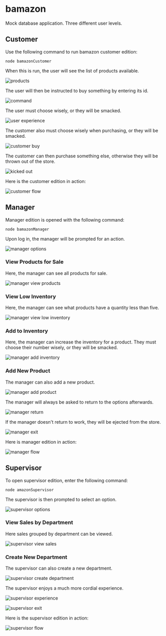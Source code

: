 # bamazon

Mock database application. Three different user levels.

## Customer

Use the following command to run bamazon customer edition:

    node bamazonCustomer

When this is run, the user will see the list of products available. 

![products](/images/products.PNG)

The user will then be instructed to buy something by entering its id.

![command](/images/command.PNG)

The user must choose wisely, or they will be smacked.

![user experience](/images/userExperience.PNG)

The customer also must choose wisely when purchasing, or they will be smacked.

![customer buy](/images/customerBuy.PNG)

The customer can then purchase something else, otherwise they will be thrown out of the store.

![kicked out](/images/kickedOut.PNG)

Here is the customer edition in action:

![customer flow](/images/flowCustomer.gif)

## Manager

Manager edition is opened with the following command:

    node bamazonManager

Upon log in, the manager will be prompted for an action.

![manager options](/images/managerOptions.PNG)

### View Products for Sale

Here, the manager can see all products for sale.

![manager view products](/images/managerViewProducts.PNG)

### View Low Inventory

Here, the manager can see what products have a quantity less than five.

![manager view low inventory](/images/managerViewLow.PNG)

### Add to Inventory

Here, the manager can increase the inventory for a product. They must choose their number wisely, or they will be smacked.

![manager add inventory](/images/managerAddInventory.PNG)

### Add New Product

The manager can also add a new product.

![manager add product](/images/managerAddProduct.PNG)

The manager will always be asked to return to the options afterwards.

![manager return](/images/managerReturn.PNG)

If the manager doesn't return to work, they will be ejected from the store.

![manager exit](/images/managerExit.PNG)

Here is manager edition in action:

![manager flow](/images/flowManager.gif)

## Supervisor

To open supervisor edition, enter the following command:

    node amazonSupervisor

The supervisor is then prompted to select an option.

![supervisor options](/images/supervisorOptions.PNG)

### View Sales by Department

Here sales grouped by department can be viewed.

![supervisor view sales](/images/supervisorViewSales.PNG)

### Create New Department

The supervisor can also create a new department.

![supervisor create department](/images/supervisorCreateDepartment.PNG)

The supervisor enjoys a much more cordial experience.

![supervisor experience](/images/supervisorExperience.PNG)

![supervisor exit](/images/supervisorExit.PNG)

Here is the supervisor edition in action:

![supervisor flow](/images/flowSupervisor.gif)















